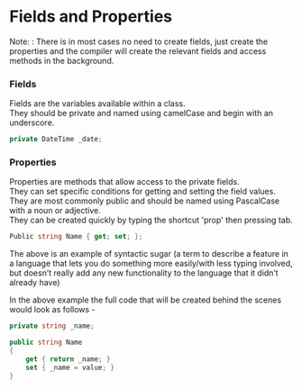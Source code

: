 # Fields and Properties

Note:
: There is in most cases no need to create fields, just create the properties and the compiler will create
the relevant fields and access methods in the background.

### Fields

Fields are the variables available within a class.  
They should be private and named using camelCase and begin with an underscore.

```C#
private DateTime _date;
```

### Properties

Properties are methods that allow access to the private fields.  
They can set specific conditions for getting and setting the field values.  
They are most commonly public and should be named using PascalCase with a noun or adjective.  
They can be created quickly by typing the shortcut 'prop' then pressing tab.

```C#
Public string Name { get; set; };
```

The above is an example of syntactic sugar (a term to describe a feature in a language that lets you do
something more easily/with less typing involved, but doesn’t really add any new functionality to the
language that it didn’t already have)

In the above example the full code that will be created behind the scenes would look as follows -

```C#
private string _name;

public string Name
{
    get { return _name; }
    set { _name = value; }
}
```